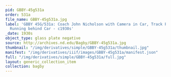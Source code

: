 ```yaml
---
pid: GBBY-45g531a
order: 531a
file_name: GBBY-45g531a.jpg
label: 'GBBY 45G/531a: Coach John Nicholson with Camera in Car, Track Practice - Player
  Running behind Car - c1930s'
_date: 1930s
object_type: glass plate negative
source: http://archives.nd.edu/Bagby/GBBY-45g531a.jpg
thumbnail: "/img/derivatives/simple/GBBY-45g531a/thumbnail.jpg"
manifest: "/img/derivatives/iiif/images/GBBY-45g531a/manifest.json"
full: "/img/derivatives/simple/GBBY-45g531a/full.jpg"
layout: generic_collection_item
collection: bagby
---
```

